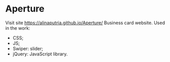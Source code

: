 # Aperture
Visit site  https://alinaputria.github.io/Aperture/
Business card website. 
Used in the work:
- CSS;
- JS;
- Swiper: slider;
- jQuery: JavaScript library.
